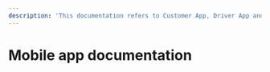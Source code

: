 ```yaml
---
description: 'This documentation refers to Customer App, Driver App and Vendor app'
---
```


# Mobile app documentation

